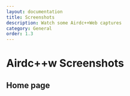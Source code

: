 ```yaml
---
layout: documentation
title: Screenshots
description: Watch some Airdc++Web captures
category: General
order: 1.3
---
```


# Airdc++w Screenshots

## Home page
